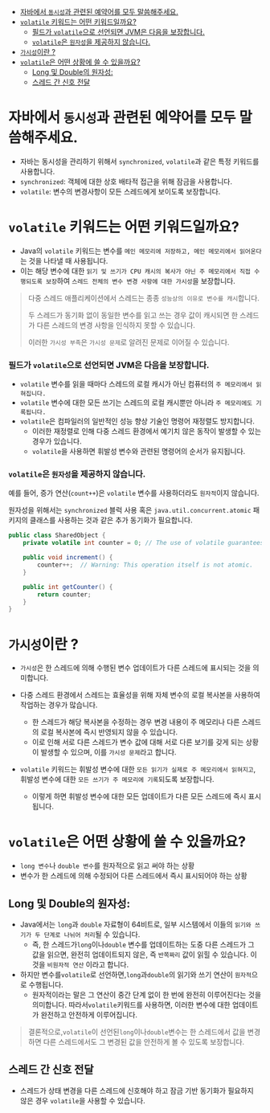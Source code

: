 <!-- TOC -->

* [자바에서 `동시성`과 관련된 예약어를 모두 말씀해주세요.](#자바에서-동시성과-관련된-예약어를-모두-말씀해주세요)
* [`volatile` 키워드는 어떤 키워드일까요?](#volatile-키워드는-어떤-키워드일까요)
  * [필드가 `volatile`으로 선언되면 JVM은 다음을 보장합니다.](#필드가-volatile으로-선언되면-jvm은-다음을-보장합니다)
  * [`volatile`은 `원자성`을 제공하지 않습니다.](#volatile은-원자성을-제공하지-않습니다)
* [`가시성`이란 ?](#가시성이란-)
* [`volatile`은 어떤 상황에 쓸 수 있을까요?](#volatile은-어떤-상황에-쓸-수-있을까요)
  * [Long 및 Double의 원자성:](#long-및-double의-원자성)
  * [스레드 간 신호 전달](#스레드-간-신호-전달)

<!-- TOC -->

# 자바에서 `동시성`과 관련된 예약어를 모두 말씀해주세요.

- 자바는 동시성을 관리하기 위해서 `synchronized`, `volatile`과 같은 특정 키워드를 사용합니다.
- `synchronized`: 객체에 대한 상호 배타적 접근을 위해 잠금을 사용합니다.
- `volatile`: 변수의 변경사항이 모든 스레드에게 보이도록 보장합니다.

# `volatile` 키워드는 어떤 키워드일까요?

- Java의 `volatile` 키워드는 변수를 `메인 메모리에 저장하고, 메인 메모리에서 읽어온다`는 것을 나타낼 때 사용됩니다.
- 이는 해당 변수에 대한 `읽기 및 쓰기가 CPU 캐시의 복사가 아닌 주 메모리에서 직접 수행되도록 보장`하여 `스레드 전체의 변수 변경 사항에 대한 가시성`을 보장합니다.

> 다중 스레드 애플리케이션에서 스레드는 종종 `성능상의 이유로 변수를 캐시`합니다.
>
> 두 스레드가 동기화 없이 동일한 변수를 읽고 쓰는 경우 값이 캐시되면 한 스레드가 다른 스레드의 변경 사항을 인식하지 못할 수 있습니다.
>
> 이러한 `가시성 부족`은 `가시성 문제`로 알려진 문제로 이어질 수 있습니다.

### 필드가 `volatile`으로 선언되면 JVM은 다음을 보장합니다.

- `volatile` 변수를 읽을 때마다 스레드의 로컬 캐시가 아닌 컴퓨터의 `주 메모리에서 읽혀집니다.`
- `volatile` 변수에 대한 모든 쓰기는 스레드의 로컬 캐시뿐만 아니라 `주 메모리에도 기록됩니다.`
- `volatile`은 컴파일러의 일반적인 성능 향상 기술인 명령어 재정렬도 방지합니다.
  - 이러한 재정렬로 인해 다중 스레드 환경에서 예기치 않은 동작이 발생할 수 있는 경우가 있습니다.
  - `volatile`을 사용하면 휘발성 변수와 관련된 명령어의 순서가 유지됩니다.

### `volatile`은 `원자성`을 제공하지 않습니다.

예를 들어, 증가 연산(`count++`)은 `volatile` 변수를 사용하더라도 `원자적`이지 않습니다.

원자성을 위해서는 `synchronized` 블럭 사용 혹은 `java.util.concurrent.atomic` 패키지의 클래스를 사용하는 것과 같은 추가 동기화가 필요합니다.

```java
public class SharedObject {
    private volatile int counter = 0; // The use of volatile guarantees visibility across threads.

    public void increment() {
        counter++;  // Warning: This operation itself is not atomic.
    }

    public int getCounter() {
        return counter;
    }
}
```

# `가시성`이란 ?

- `가시성`은 한 스레드에 의해 수행된 변수 업데이트가 다른 스레드에 표시되는 것을 의미합니다.

- 다중 스레드 환경에서 스레드는 효율성을 위해 자체 변수의 로컬 복사본을 사용하여 작업하는 경우가 많습니다.
  - 한 스레드가 해당 복사본을 수정하는 경우 변경 내용이 주 메모리나 다른 스레드의 로컬 복사본에 즉시
    반영되지 않을 수 있습니다.
  - 이로 인해 서로 다른 스레드가 변수 값에 대해 서로 다른 보기를 갖게 되는 상황이 발생할 수 있으며, 이를 `가시성 문제`라고 합니다.
- `volatile` 키워드는 휘발성 변수에 대한 `모든 읽기가 실제로 주 메모리에서 읽혀지고`, 휘발성 변수에 대한 `모든 쓰기가 주 메모리에 기록`되도록 보장합니다.
  - 이렇게 하면 휘발성 변수에 대한 모든 업데이트가 다른 모든 스레드에 즉시 표시됩니다.

# `volatile`은 어떤 상황에 쓸 수 있을까요?

- `long 변수`나 `double 변수`를 원자적으로 읽고 써야 하는 상황
- 변수가 한 스레드에 의해 수정되어 다른 스레드에서 즉시 표시되어야 하는 상황

## Long 및 Double의 원자성:

- Java에서는 `long`과 `double` 자료형이 64비트로, 일부 시스템에서 이들의 `읽기와 쓰기가 두 단계로 나뉘어 처리`될 수 있습니다.
  - 즉, 한 스레드가`long`이나`double` 변수를 업데이트하는 도중 다른 스레드가 그 값을 읽으면, 완전히 업데이트되지 않은, 즉 `반쪽짜리` 값이 읽힐 수 있습니다. 이것을 `비원자적 연산` 이라고
    합니다.
- 하지만 변수를`volatile`로 선언하면,`long`과`double`의 읽기와 쓰기 연산이 `원자적`으로 수행됩니다.
  - 원자적이라는 말은 그 연산이 중간 단계 없이 한 번에 완전히 이루어진다는 것을 의미합니다. 따라서`volatile`키워드를 사용하면, 이러한 변수에 대한 업데이트가 완전하고 안전하게 이루어집니다.

> 결론적으로,`volatile`이 선언된`long`이나`double`변수는 한 스레드에서 값을 변경하면 다른 스레드에서도 그 변경된 값을 안전하게 볼 수 있도록 보장합니다.

## 스레드 간 신호 전달

- 스레드가 상태 변경을 다른 스레드에 신호해야 하고 잠금 기반 동기화가 필요하지 않은 경우 `volatile`을 사용할 수 있습니다.
